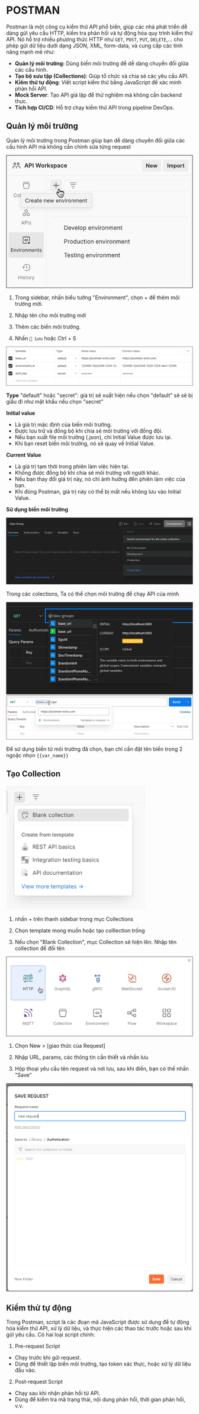 # POSTMAN

Postman là một công cụ kiểm thử API phổ biến, giúp các nhà phát triển dễ dàng gửi yêu cầu HTTP, kiểm tra phản hồi và tự động hóa quy trình kiểm thử API. Nó hỗ trợ nhiều phương thức HTTP như `GET`, `POST`, `PUT`, `DELETE`,... cho phép gửi dữ liệu dưới dạng JSON, XML, form-data, và cung cấp các tính năng mạnh mẽ như:

- **Quản lý môi trường:** Dùng biến môi trường để dễ dàng chuyển đổi giữa các cấu hình.
- **Tạo bộ sưu tập (Collections)**: Giúp tổ chức và chia sẻ các yêu cầu API.
- **Kiểm thử tự động**: Viết script kiểm thử bằng JavaScript để xác minh phản hồi API.
- **Mock Server**: Tạo API giả lập để thử nghiệm mà không cần backend thực.
- **Tích hợp CI/CD**: Hỗ trợ chạy kiểm thử API trong pipeline DevOps.

## Quản lý môi trường

Quản lý môi trường trong Postman giúp bạn dễ dàng chuyển đổi giữa các cấu hình API mà không cần chỉnh sửa từng request

![](./environment-create-new-v10-20.jpg)

1. Trong sidebar, nhấn biểu tưởng "Environment", chọn + để thêm môi trường mới.

1. Nhập tên cho môi trường mới

1. Thêm các biến môi trường.

1. Nhấn `💾 Lưu` hoặc Ctrl + S

![](./environment-editor-v11-12.jpg)

**Type** "default" hoặc "secret": giá trị sẽ xuất hiện nếu chọn "default" sẽ sẽ bị giấu đi như mật khẩu nếu chọn "secret"

**Initial value**

- Là giá trị mặc định của biến môi trường.
- Được lưu trữ và đồng bộ khi chia sẻ môi trường với đồng đội.
- Nếu bạn xuất file môi trường (.json), chỉ Initial Value được lưu lại.
- Khi bạn reset biến môi trường, nó sẽ quay về Initial Value.

**Current Value**

- Là giá trị tạm thời trong phiên làm việc hiện tại.
- Không được đồng bộ khi chia sẻ môi trường với người khác.
- Nếu bạn thay đổi giá trị này, nó chỉ ảnh hưởng đến phiên làm việc của bạn.
- Khi đóng Postman, giá trị này có thể bị mất nếu không lưu vào Initial Value.

**Sử dụng biến môi trường**

![](./using-env-variable.png)

Trong các colections, Ta có thể chọn môi trường để chạy API của mình

![](./use-variable.png) ![](./reference-var-v11-18.jpg)

Để sử dụng biến từ môi trường đã chọn, bạn chỉ cần đặt tên biến trong 2 ngoặc nhọn `{{var_name}}`

## Tạo Collection

![](./create-collection.png)

1. nhấn + trên thanh sidebar trong mục Collections

1. Chọn template mong muốn hoặc tạo colllection trống

1. Nếu chọn "Blank Collection", mục Collection sẽ hiện lên. Nhập tên collection để đổi tên

![](./create-new-http-v10-6.jpg)

1. Chọn New > [giao thức của Request]

1. Nhập URL, params, các thông tin cần thiết và nhấn lưu

1. Hộp thoại yêu cầu tên request và nơi lưu, sau khi điền, bạn có thể nhấn "Save"

![](./save-request.png)

## Kiểm thử tự động

Trong Postman, script là các đoạn mã JavaScript được sử dụng để tự động hóa kiểm thử API, xử lý dữ liệu, và thực hiện các thao tác trước hoặc sau khi gửi yêu cầu. Có hai loại script chính:

1. Pre-request Script
- Chạy trước khi gửi request.
- Dùng để thiết lập biến môi trường, tạo token xác thực, hoặc xử lý dữ liệu đầu vào.

2. Post-request Script
- Chạy sau khi nhận phản hồi từ API.
- Dùng để kiểm tra mã trạng thái, nội dung phản hồi, thời gian phản hồi, v.v.

